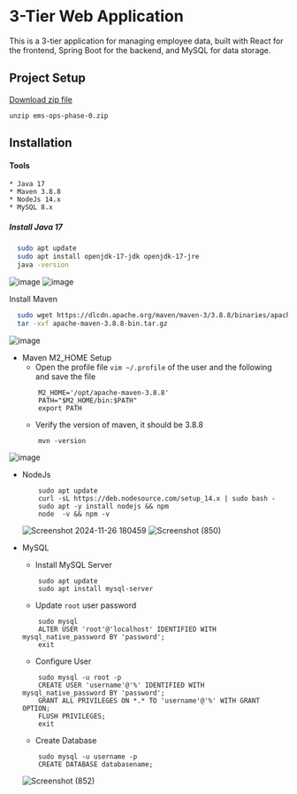 
# 3-Tier Web Application
This is a 3-tier application for managing employee data, built with React for the frontend, Spring Boot for the backend, and MySQL for data storage.

## Project Setup


[Download zip file](https://github.com/Ranjitha75388/Tomcat/blob/main/3-tier-application-task/ems-ops-phase-0.zip) 

```
unzip ems-ops-phase-0.zip
```


## Installation
 #### Tools
    * Java 17 
    * Maven 3.8.8
    * NodeJs 14.x
    * MySQL 8.x


##### Install  Java 17

```bash
  sudo apt update
  sudo apt install openjdk-17-jdk openjdk-17-jre
  java -version
```
![image](https://github.com/user-attachments/assets/2553b52f-b3a8-464f-a382-2ea45b05d749)
![image](https://github.com/user-attachments/assets/63fdba16-d344-48fe-b957-f32c88a769ee)

Install  Maven

```bash 
  sudo wget https://dlcdn.apache.org/maven/maven-3/3.8.8/binaries/apache-maven-3.8.8-bin.tar.gz
  tar -xvf apache-maven-3.8.8-bin.tar.gz
```
![image](https://github.com/user-attachments/assets/b7b7c463-a33e-47b0-9677-7c2eba742e3b)

 * Maven M2_HOME Setup
      * Open the profile file `vim ~/.profile`  of the user and the following and save the file
      ```
          M2_HOME='/opt/apache-maven-3.8.8'
          PATH="$M2_HOME/bin:$PATH"
          export PATH
      ```
      * Verify the version of maven, it should be 3.8.8
      ```
          mvn -version    
      ```
![image](https://github.com/user-attachments/assets/0ad51649-ad16-44ec-89d4-280eb4559db0)

  * NodeJs
    ```
        sudo apt update
        curl -sL https://deb.nodesource.com/setup_14.x | sudo bash -
        sudo apt -y install nodejs && npm
        node  -v && npm -v
    ```
      ![Screenshot 2024-11-26 180459](https://github.com/user-attachments/assets/8f396518-3c6f-418f-9933-f456e847b5af)
  ![Screenshot (850)](https://github.com/user-attachments/assets/5c992663-cff9-4e97-852d-4ce1c2f50128)

  * MySQL
    * Install MySQL Server
    ```
        sudo apt update
        sudo apt install mysql-server
    ```
    * Update `root` user password
    ```
        sudo mysql
        ALTER USER 'root'@'localhost' IDENTIFIED WITH mysql_native_password BY 'password';
        exit
    ```
    * Configure User 
    ```
        sudo mysql -u root -p
        CREATE USER 'username'@'%' IDENTIFIED WITH mysql_native_password BY 'password';
        GRANT ALL PRIVILEGES ON *.* TO 'username'@'%' WITH GRANT OPTION;
        FLUSH PRIVILEGES;
        exit
    ```
    * Create Database
    ```
        sudo mysql -u username -p
        CREATE DATABASE databasename;
    ```
    ![Screenshot (852)](https://github.com/user-attachments/assets/36061645-5d99-497d-92cf-4456f5579be4)

